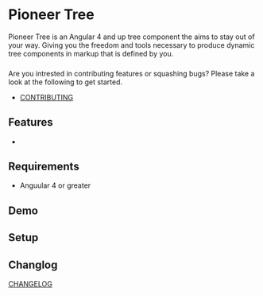Pioneer Tree
=======================
Pioneer Tree is an Angular 4 and up tree component the aims to stay out of your way.  Giving you the freedom and tools necessary to produce dynamic tree components in markup that is defined by you.

###

Are you intrested in contributing features or squashing bugs? Please take a look at the following to get started.

- [CONTRIBUTING](CONTRIBUTING.md)

## Features

- 

## Requirements

- Anguular 4 or greater

## Demo

## Setup

##

## Changlog
[CHANGELOG](CHANGELOG.md)
